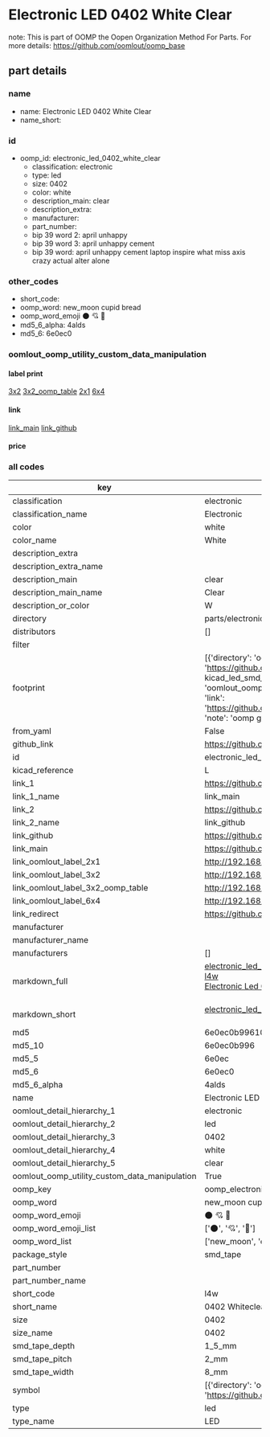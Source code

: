 # Electronic LED 0402 White Clear  

note: This is part of OOMP the Oopen Organization Method For Parts. For more details: https://github.com/oomlout/oomp_base

##  part details
  







### name
* name: Electronic LED 0402 White Clear
* name_short: 
### id
* oomp_id: electronic_led_0402_white_clear
  * classification: electronic
  * type: led
  * size: 0402
  * color: white
  * description_main: clear
  * description_extra: 
  * manufacturer: 
  * part_number: 
  * bip 39 word 2: april unhappy
  * bip 39 word 3: april unhappy cement
  * bip 39 word: april unhappy cement laptop inspire what miss axis crazy actual alter alone

### other_codes
* short_code: 
* oomp_word: new_moon cupid bread
* oomp_word_emoji :new_moon: :cupid: :bread:
* md5_6_alpha: 4alds
* md5_6: 6e0ec0






### oomlout_oomp_utility_custom_data_manipulation
#### label print
[3x2](http://192.168.1.245:1112/?label=oomp%204alds)
[3x2_oomp_table](http://192.168.1.108:1112/?label=oomp%204alds)
[2x1](http://192.168.1.242:1112/?label=oomp%204alds)
[6x4](http://192.168.1.55:1112/?label=oomp%204alds)    

#### link

[link_main](https://github.com/oomlout/oomlout_oomp_version_1_messy/tree/main/parts/electronic_led_0402_white_clear) [link_github](https://github.com/oomlout/oomlout_oomp_version_1_messy/tree/main/parts/electronic_led_0402_white_clear)                             

#### price







### all codes 
| key | value |  
| --- | --- |  
| classification | electronic |  
| classification_name | Electronic |  
| color | white |  
| color_name | White |  
| description_extra |  |  
| description_extra_name |  |  
| description_main | clear |  
| description_main_name | Clear |  
| description_or_color | W  |  
| directory | parts/electronic_led_0402_white_clear |  
| distributors | [] |  
| filter |  |  
| footprint | [{'directory': 'oomlout_oomp_footprint_bot/footprints/kicad_led_smd_led_0402_1005metric//working/working.kicad_mod', 'index': 0, 'link': 'https://github.com/oomlout/oomlout_oomp_footprint_bot/tree/main/foootprntss/kicad_led_smd_led_0402_1005metric', 'note': 'source footprint kicad_led_smd_led_0402_1005metric', 'oomp_key': 'oomp_kicad_led_smd_led_0402_1005metric'}, {'directory': 'oomlout_oomp_footprint_bot/footprints/oomlout_oomlout_oomp_part_footprints_l4w_electronic_led_0402_white_clear//working/working.kicad_mod', 'index': 1, 'link': 'https://github.com/oomlout/oomlout_oomp_footprint_bot/tree/main/foootprntss/oomlout_oomlout_oomp_part_footprints_l4w_electronic_led_0402_white_clear', 'note': 'oomp generated footprint', 'oomp_key': 'oomp_oomlout_oomlout_oomp_part_footprints_l4w_electronic_led_0402_white_clear'}] |  
| from_yaml | False |  
| github_link | https://github.com/oomlout/oomlout_oomp_part_src/tree/main/parts/electronic_led_0402_white_clear |  
| id | electronic_led_0402_white_clear |  
| kicad_reference | L |  
| link_1 | https://github.com/oomlout/oomlout_oomp_version_1_messy/tree/main/parts/electronic_led_0402_white_clear |  
| link_1_name | link_main |  
| link_2 | https://github.com/oomlout/oomlout_oomp_version_1_messy/tree/main/parts/electronic_led_0402_white_clear |  
| link_2_name | link_github |  
| link_github | https://github.com/oomlout/oomlout_oomp_version_1_messy/tree/main/parts/electronic_led_0402_white_clear |  
| link_main | https://github.com/oomlout/oomlout_oomp_version_1_messy/tree/main/parts/electronic_led_0402_white_clear |  
| link_oomlout_label_2x1 | http://192.168.1.242:1112/?label=oomp%204alds |  
| link_oomlout_label_3x2 | http://192.168.1.245:1112/?label=oomp%204alds |  
| link_oomlout_label_3x2_oomp_table | http://192.168.1.108:1112/?label=oomp%204alds |  
| link_oomlout_label_6x4 | http://192.168.1.55:1112/?label=oomp%204alds |  
| link_redirect | https://github.com/oomlout/oomlout_oomp_version_1_messy/tree/main/parts/electronic_led_0402_white_clear |  
| manufacturer |  |  
| manufacturer_name |  |  
| manufacturers | [] |  
| markdown_full | [electronic_led_0402_white_clear](none)<br>[l4w](none)<br>[Electronic Led 0402 White Clear](none)<br><br> |  
| markdown_short | [electronic_led_0402_white_clear](none)<br><br> |  
| md5 | 6e0ec0b99610f1bbe73aa7d04a7b5057 |  
| md5_10 | 6e0ec0b996 |  
| md5_5 | 6e0ec |  
| md5_6 | 6e0ec0 |  
| md5_6_alpha | 4alds |  
| name | Electronic LED 0402 White Clear |  
| oomlout_detail_hierarchy_1 | electronic |  
| oomlout_detail_hierarchy_2 | led |  
| oomlout_detail_hierarchy_3 | 0402 |  
| oomlout_detail_hierarchy_4 | white |  
| oomlout_detail_hierarchy_5 | clear |  
| oomlout_oomp_utility_custom_data_manipulation | True |  
| oomp_key | oomp_electronic_led_0402_white_clear |  
| oomp_word | new_moon cupid bread |  
| oomp_word_emoji | :new_moon: :cupid: :bread: |  
| oomp_word_emoji_list | [':new_moon:', ':cupid:', ':bread:'] |  
| oomp_word_list | ['new_moon', 'cupid', 'bread'] |  
| package_style | smd_tape |  
| part_number |  |  
| part_number_name |  |  
| short_code | l4w |  
| short_name | 0402 Whiteclear Led |  
| size | 0402 |  
| size_name | 0402 |  
| smd_tape_depth | 1_5_mm |  
| smd_tape_pitch | 2_mm |  
| smd_tape_width | 8_mm |  
| symbol | [{'directory': 'oomlout_oomp_symbol_bot/symbols/kicad_device_led//working/working.kicad_sym', 'index': 0, 'link': 'https://github.com/oomlout/oomlout_oomp_symbol_bot/tree/main/symbols/kicad_device_led', 'oomp_key': 'oomp_kicad_device_led'}] |  
| type | led |  
| type_name | LED |  
